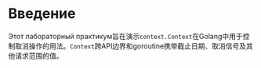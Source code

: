 # Введение

Этот лабораторный практикум旨在演示`context.Context`在Golang中用于控制取消操作的用法。`Context`跨API边界和goroutine携带截止日期、取消信号及其他请求范围的值。

